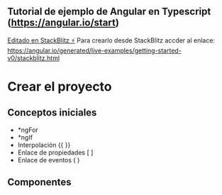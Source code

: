 Tutorial de ejemplo de Angular en Typescript (https://angular.io/start)
----

[Editado en  StackBlitz ⚡️](https://stackblitz.com/edit/angular-ntjpm5-wcqpl7)
Para crearlo desde StackBlitz accder al enlace: https://angular.io/generated/live-examples/getting-started-v0/stackblitz.html
# Crear el proyecto

## Conceptos iniciales 
* *ngFor 
* *ngIf 
* Interpolación {{ }} 
* Enlace de propiedades [ ] 
* Enlace de eventos ( ) 

## Componentes
